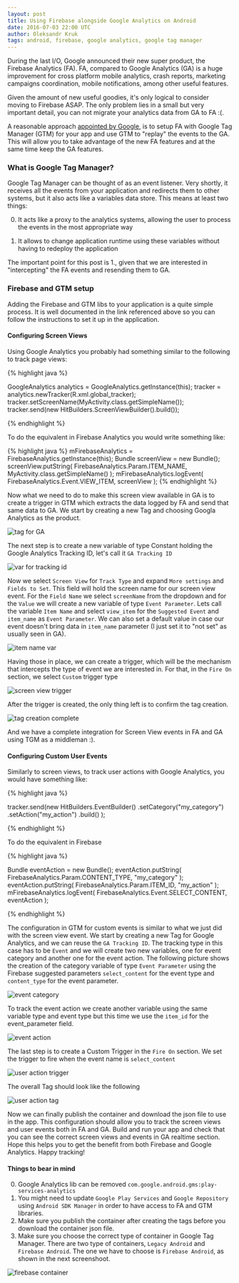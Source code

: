 ```yaml
---
layout: post
title: Using Firebase alongside Google Analytics on Android
date: 2016-07-03 22:00 UTC
author: Oleksandr Kruk
tags: android, firebase, google analytics, google tag manager
---
```


During the last I/O, Google announced their new super product, the Firebase Analytics (FA). FA, compared to Google Analytics (GA) is a huge improvement for cross platform mobile analytics, crash reports, marketing campaigns coordination, mobile notifications, among other useful features.

Given the amount of new useful goodies, it's only logical to consider moving to Firebase ASAP. The only problem lies in a small but very important detail, you can not migrate your analytics data from GA to FA :(.

A reasonable approach [appointed by Google](https://developers.google.com/tag-manager/ios/v5/), is to setup FA with Google Tag Manager (GTM) for your app and use GTM to "replay" the events to the GA. This will allow you to take advantage of the new FA features and at the same time keep the GA features.

### What is Google Tag Manager?

Google Tag Manager can be thought of as an event listener. Very shortly, it receives all the events from your application and redirects them to other systems, but it also acts like a variables data store. This means at least two things:

0. It acts like a proxy to the analytics systems, allowing the user to process the events in the most appropriate way

0. It allows to change application runtime using these variables without having to redeploy the application

The important point for this post is 1., given that we are interested in "intercepting" the FA events and resending them to GA.

### Firebase and GTM setup

Adding the Firebase and GTM libs to your application is a quite simple process. It is well documented in the link referenced above so you can follow the instructions to set it up in the application.

#### Configuring Screen Views

Using Google Analytics you probably had something similar to the following to track page views:

{% highlight java %}

GoogleAnalytics analytics = GoogleAnalytics.getInstance(this);
tracker = analytics.newTracker(R.xml.global_tracker);
tracker.setScreenName(MyActivity.class.getSimpleName());
tracker.send(new HitBuilders.ScreenViewBuilder().build());

{% endhighlight %}

To do the equivalent in Firebase Analytics you would write something like:

{% highlight java %}
mFirebaseAnalytics = FirebaseAnalytics.getInstance(this);
Bundle screenView = new Bundle();
screenView.putString(
  FirebaseAnalytics.Param.ITEM_NAME,
  MyActivity.class.getSimpleName()
);
mFirebaseAnalytics.logEvent(
  FirebaseAnalytics.Event.VIEW_ITEM,
  screenView
);
{% endhighlight %}

Now what we need to do to make this screen view available in GA is to create a trigger in GTM which extracts the data logged by FA and send that same data to GA.
We start by creating a new Tag and choosing Googla Analytics as the product.

![tag for GA](/images/firebase/tag_product.png)

The next step is to create a new variable of type Constant holding the Google Analytics Tracking ID, let's call it `GA Tracking ID`

![var for tracking id](/images/firebase/tracking_id_var.png)

Now we select `Screen View` for `Track Type` and expand `More settings` and `Fields to Set`. This field will hold the screen name for our screen view event. For the `Field Name` we select `screenName` from the dropdown and for the `Value` we will create a new variable of type `Event Parameter`. Lets call the variable `Item Name` and select `view_item` for the `Suggested Event` and `item_name` as `Event Parameter`. We can also set a default value in case our event doesn't bring data in `item_name` parameter (I just set it to "not set" as usually seen in GA).

![item name var](/images/firebase/item_name_var.png)

Having those in place, we can create a trigger, which will be the mechanism that intercepts the type of event we are interested in. For that, in the `Fire On` section, we select `Custom` trigger type

![screen view trigger](/images/firebase/screen_view_trigger.png)

After the trigger is created, the only thing left is to confirm the tag creation.

![tag creation complete](/images/firebase/tag_complete.png)

And we have a complete integration for Screen View events in FA and GA using TGM as a middleman :).

#### Configuring Custom User Events

Similarly to screen views, to track user actions with Google Analytics, you would have something like:

{% highlight java %}

tracker.send(new HitBuilders.EventBuilder()
  .setCategory("my_category")
  .setAction("my_action")
  .build()
);

{% endhighlight %}

To do the equivalent in Firebase

{% highlight java %}

Bundle eventAction = new Bundle();
eventAction.putString(
  FirebaseAnalytics.Param.CONTENT_TYPE,
  "my_category"
);
eventAction.putString(
  FirebaseAnalytics.Param.ITEM_ID,
  "my_action"
);
mFirebaseAnalytics.logEvent(
  FirebaseAnalytics.Event.SELECT_CONTENT,
  eventAction
);

{% endhighlight %}

The configuration in GTM for custom events is similar to what we just did with the screen view event. We start by creating a new Tag for Google Analytics, and we can reuse the `GA Tracking ID`. The tracking type in this case has to be `Event` and we will create two new variables, one for event category and another one for the event action.
The following picture shows the creation of the category variable of type `Event Parameter` using the Firebase suggested parameters `select_content` for the event type and `content_type` for the event parameter.

![event category](/images/firebase/event_category_var.png)

To track the event action we create another variable using the same variable type and event type but this time we use the `item_id` for the event_parameter field.

![event action](/images/firebase/event_action_var.png)

The last step is to create a Custom Trigger in the `Fire On` section. We set the trigger to fire when the event name is `select_content`

![user action trigger](/images/firebase/user_action_trigger.png)

The overall Tag should look like the following

![user action tag](/images/firebase/user_action_tag.png)

Now we can finally publish the container and download the json file to use in the app.
This configuration should allow you to track the screen views and user events both in FA and GA. Build and run your app and check that you can see the correct screen views and events in GA realtime section. Hope this helps you to get the benefit from both Firebase and Google Analytics. Happy tracking!

#### Things to bear in mind

0. Google Analytics lib can be removed `com.google.android.gms:play-services-analytics`
0. You might need to update `Google Play Services` and `Google Repository` using `Android SDK Manager` in order to have access to FA and GTM libraries.
0. Make sure you publish the container after creating the tags before you download the container json file.
0. Make sure you choose the correct type of container in Google Tag Manager. There are two type of containers, `Legacy Android` and `Firebase Android`. The one we have to choose is `Firebase Android`, as shown in the next screenshoot.

![firebase container](/images/firebase/firebase_container.png)
